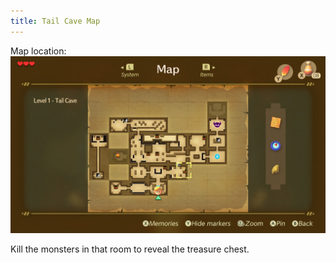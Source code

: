 ```yaml
---
title: Tail Cave Map
---
```

Map location:
![Map location](tail_cave_map.jpeg)

Kill the monsters in that room to reveal the treasure chest.
